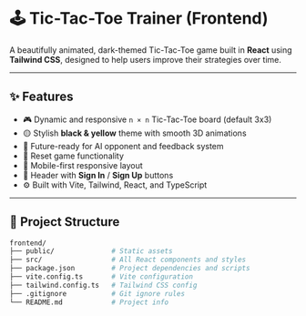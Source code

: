 # 🕹️ Tic-Tac-Toe Trainer (Frontend)

A beautifully animated, dark-themed Tic-Tac-Toe game built in **React** using **Tailwind CSS**, designed to help users improve their strategies over time.

---

## ✨ Features

- 🎮 Dynamic and responsive `n × n` Tic-Tac-Toe board (default 3x3)
- 🟡 Stylish **black & yellow** theme with smooth 3D animations
- 🧠 Future-ready for AI opponent and feedback system
- 🔁 Reset game functionality
- 📱 Mobile-first responsive layout
- 🔐 Header with **Sign In** / **Sign Up** buttons
- ⚙️ Built with Vite, Tailwind, React, and TypeScript

---

## 📁 Project Structure

```bash
frontend/
├── public/              # Static assets
├── src/                 # All React components and styles
├── package.json         # Project dependencies and scripts
├── vite.config.ts       # Vite configuration
├── tailwind.config.ts   # Tailwind CSS config
├── .gitignore           # Git ignore rules
└── README.md            # Project info
